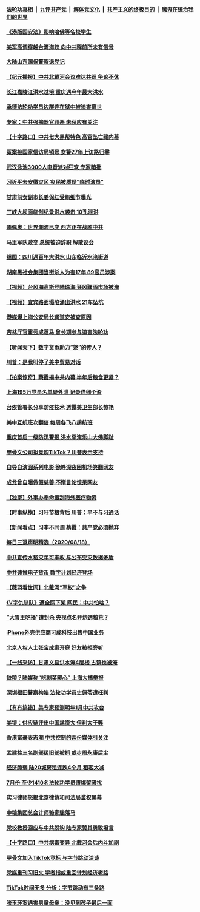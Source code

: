 ####  [法轮功真相](../../../../basic/blob/master/README.md?t=08200102) &nbsp;|&nbsp; [九评共产党](../../../../9ping.md/blob/master/README.md?t=08200102) &nbsp;|&nbsp; [解体党文化](../../../../jtdwh.md/blob/master/README.md?t=08200102)  &nbsp;|&nbsp; [共产主义的终极目的](../../../../gczydzjmd.md/blob/master/README.md?t=08200102) &nbsp;|&nbsp; [魔鬼在统治我们的世界](../../../../mgztzwmdsj.md/blob/master/README.md?t=08200102) 

#### [《港版国安法》影响哈佛等名校学生](../pages/nsc413/n12342999.md?t=08200102) 

#### [美军高调穿越台湾海峡 向中共释前所未有信号](../pages/nsc413/n12343056.md?t=08200102) 

#### [大陆山东国保警察退党记](../pages/nsc413/n12342919.md?t=08200102) 

#### [【纪元播报】中共北戴河会议难达共识 争论不休](../pages/nsc413/n12342655.md?t=08200102) 

#### [长江嘉陵江洪水过境 重庆遇今年最大洪水](../pages/nsc413/n12342562.md?t=08200102) 

#### [承德法轮功学员边群连在狱中被迫害离世](../pages/nsc413/n12342395.md?t=08200102) 

#### [专家：中共强摘器官罪恶 未获应有关注](../pages/nsc413/n12342687.md?t=08200102) 

#### [【十字路口】中共七大黑帮特色 高官坠亡藏内幕](../pages/nsc413/n12341322.md?t=08200102) 

#### [冤案被国家信访局销号 女警27年上访路归零](../pages/nsc413/n12342803.md?t=08200102) 


#### [武汉泳池3000人电音派对狂欢 专家暗批](../pages/nsc413/n12341938.md?t=08200102) 

#### [习近平去安徽灾区 灾民被质疑“临时演员”](../pages/nsc413/n12342375.md?t=08200102) 

#### [甘肃前女副市长姜保红受贿细节曝光](../pages/nsc413/n12342332.md?t=08200102) 

#### [三峡大坝面临创纪录洪水袭击 10孔泄洪](../pages/nsc413/n12342330.md?t=08200102) 

#### [蓬佩奥：世界潮流已变 西方正在战胜中共](../pages/nsc413/n12342345.md?t=08200102) 

#### [马里军队政变 总统被迫辞职 解散议会](../pages/nsc413/n12342267.md?t=08200102) 

#### [组图：四川遇百年大洪水 山东临沂水淹街道](../pages/nsc413/n12342026.md?t=08200102) 

#### [湖南黑社会集团当街杀人为害17年 89官员涉案](../pages/nsc413/n12341962.md?t=08200102) 

#### [【视频】台风海高斯登陆珠海 狂风骤雨市场被淹](../pages/nsc413/n12341892.md?t=08200102) 

#### [【视频】宜宾路面塌陷涌出洪水 21车坠坑](../pages/nsc413/n12341858.md?t=08200102) 

#### [港媒爆上海公安局长龚道安被查原因](../pages/nsc413/n12341810.md?t=08200102) 

#### [吉林厅官霍云成落马 曾长期参与迫害法轮功](../pages/nsc413/n12341808.md?t=08200102) 

#### [【听闻天下】数字货币助力“笼”的传人？](../pages/nsc413/n12341696.md?t=08200102) 

#### [川普：是我叫停了美中贸易对话](../pages/nsc413/n12341182.md?t=08200102) 

#### [【拍案惊奇】蔡霞揭中共内幕 半年后粮食更紧？](../pages/nsc413/n12341430.md?t=08200102) 

#### [上海195万党员名单疑外泄 记录详细个资](../pages/nsc413/n12340991.md?t=08200102) 

#### [台疾管署长分享防疫技术 透露美卫生部长惊艳](../pages/nsc413/n12341599.md?t=08200102) 

#### [美中互航班次翻倍 每周各飞八趟航班](../pages/nsc413/n12341619.md?t=08200102) 

#### [重庆首启一级防汛警报 洪水罕淹乐山大佛脚趾](../pages/nsc413/n12341097.md?t=08200102) 

#### [甲骨文公司拟竞购TikTok？川普表示支持](../pages/nsc413/n12341525.md?t=08200102) 

#### [自导自演囧系列电影 徐峥深夜困机场笑翻网友](../pages/nsc413/n12341221.md?t=08200102) 

#### [成龙曾自曝做假慈善 不惭言论惊呆网友](../pages/nsc413/n12340885.md?t=08200102) 

#### [【独家】外事办奉命搜刮海外医疗物资](../pages/nsc413/n12302020.md?t=08200102) 

#### [【时事纵横】习吁节粮背后 川普：早不与习通话](../pages/nsc413/n12340737.md?t=08200102) 

#### [【新闻看点】习李不同调 蔡霞：共产党必须抛弃](../pages/nsc413/n12340358.md?t=08200102) 

#### [每日三退声明精选（2020/08/18）](../pages/nsc413/n12341225.md?t=08200102) 

#### [中共宣传水稻灾年可丰收 与公布受灾数据矛盾](../pages/nsc413/n12340815.md?t=08200102) 

#### [中共速推电子货币 数字计划经济登场](../pages/nsc413/n12341038.md?t=08200102) 

#### [【薇羽看世间】北戴河“军权”之争](../pages/nsc413/n12340992.md?t=08200102) 

#### [《V字仇杀队》遭全网下架 网民：中共怕啥？](../pages/nsc413/n12340816.md?t=08200102) 

#### [“大胃王吃播”遭封杀 央视点名开炮透粮荒？](../pages/nsc413/n12340642.md?t=08200102) 

#### [iPhone外壳供应商可成科技出售中国业务](../pages/nsc413/n12340896.md?t=08200102) 

#### [北京人权人士张宝成案开庭 好友被拒旁听](../pages/nsc413/n12340754.md?t=08200102) 

#### [【一线采访】甘肃文县洪水淹4层楼 古镇也被淹](../pages/nsc413/n12340466.md?t=08200102) 

#### [缺粮？陆媒称“吃剩菜暖心” 上海大搞举报](../pages/nsc413/n12340572.md?t=08200102) 

#### [深圳福田警察构陷 法轮功学员史佩苓遭枉判](../pages/nsc413/n12339902.md?t=08200102) 

#### [【有冇搞错】美专家预测明年1月中共攻台](../pages/nsc413/n12340576.md?t=08200102) 

#### [美银：供应链迁出中国耗资大 但利大于弊](../pages/nsc413/n12340330.md?t=08200102) 

#### [香港富豪表态潮 中共控制的两份媒体引关注](../pages/nsc413/n12340464.md?t=08200102) 

#### [孟建柱三名副部级旧部被抓 或步周永康后尘](../pages/nsc413/n12340173.md?t=08200102) 

#### [经济脆弱 陆20城房租连跌4个月 租客大减](../pages/nsc413/n12340279.md?t=08200102) 

#### [7月份 至少1410名法轮功学员遭绑架骚扰](../pages/nsc413/n12337196.md?t=08200102) 

#### [实习律师怒揭北京律协和司法局滥权黑幕](../pages/nsc413/n12339945.md?t=08200102) 

#### [中粮集团总会计师骆家駹落马](../pages/nsc413/n12339738.md?t=08200102) 

#### [党校教授回应与中共脱钩 陆专家赞其勇敢坦言](../pages/nsc413/n12339706.md?t=08200102) 

#### [【十字路口】中共病毒变异 北戴河会后内斗加剧](../pages/nsc413/n12338707.md?t=08200102) 

#### [甲骨文加入TikTok竞标 与字节跳动洽谈](../pages/nsc413/n12339927.md?t=08200102) 

#### [党媒重刊习旧文 学者指或重回计划经济老路](../pages/nsc413/n12339871.md?t=08200102) 

#### [TikTok时间无多 分析：字节跳动有三条路](../pages/nsc413/n12339664.md?t=08200102) 

#### [张玉环案遇害男童母亲：没见到孩子最后一面](../pages/nsc413/n12339808.md?t=08200102) 


